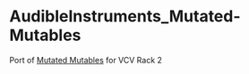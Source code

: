 # AudibleInstruments_Mutated-Mutables
Port of [Mutated Mutables](https://github.com/timchurches/Mutated-Mutables) for VCV Rack 2
